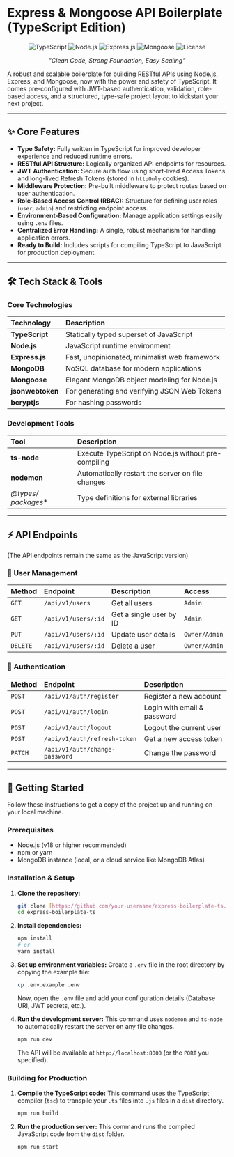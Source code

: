 # Express & Mongoose API Boilerplate (TypeScript Edition)

<p align="center">
  <img src="https://img.shields.io/badge/TypeScript-5.x-3178C6.svg" alt="TypeScript">
  <img src="https://img.shields.io/badge/Node.js-18.x-339933.svg" alt="Node.js">
  <img src="https://img.shields.io/badge/Express.js-4.x-000000.svg" alt="Express.js">
  <img src="https://img.shields.io/badge/Mongoose-8.x-880000.svg" alt="Mongoose">
  <img src="https://img.shields.io/badge/License-MIT-blue.svg" alt="License">
</p>

<p align="center">
  <i>"Clean Code, Strong Foundation, Easy Scaling"</i>
</p>

A robust and scalable boilerplate for building RESTful APIs using Node.js, Express, and Mongoose, now with the power and safety of TypeScript. It comes pre-configured with JWT-based authentication, validation, role-based access, and a structured, type-safe project layout to kickstart your next project.

---

## ✨ Core Features

* **Type Safety:** Fully written in TypeScript for improved developer experience and reduced runtime errors.
* **RESTful API Structure:** Logically organized API endpoints for resources.
* **JWT Authentication:** Secure auth flow using short-lived Access Tokens and long-lived Refresh Tokens (stored in `httpOnly` cookies).
* **Middleware Protection:** Pre-built middleware to protect routes based on user authentication.
* **Role-Based Access Control (RBAC):** Structure for defining user roles (`user`, `admin`) and restricting endpoint access.
* **Environment-Based Configuration:** Manage application settings easily using `.env` files.
* **Centralized Error Handling:** A single, robust mechanism for handling application errors.
* **Ready to Build:** Includes scripts for compiling TypeScript to JavaScript for production deployment.

---

## 🛠️ Tech Stack & Tools

### Core Technologies
| Technology | Description |
| :--- | :--- |
| **TypeScript** | Statically typed superset of JavaScript |
| **Node.js** | JavaScript runtime environment |
| **Express.js** | Fast, unopinionated, minimalist web framework |
| **MongoDB** | NoSQL database for modern applications |
| **Mongoose** | Elegant MongoDB object modeling for Node.js |
| **jsonwebtoken** | For generating and verifying JSON Web Tokens |
| **bcryptjs** | For hashing passwords |

### Development Tools
| Tool | Description |
| :--- | :--- |
| **ts-node** | Execute TypeScript on Node.js without pre-compiling |
| **nodemon** | Automatically restart the server on file changes |
| **@types/* packages** | Type definitions for external libraries |

---

## ⚡ API Endpoints

(The API endpoints remain the same as the JavaScript version)

### 👤 User Management
| Method | Endpoint | Description | Access |
| :--- | :--- | :--- | :--- |
| `GET` | `/api/v1/users` | Get all users | `Admin` |
| `GET` | `/api/v1/users/:id` | Get a single user by ID | `Admin` |
| `PUT` | `/api/v1/users/:id` | Update user details | `Owner/Admin` |
| `DELETE` | `/api/v1/users/:id` | Delete a user | `Owner/Admin` |

### 🔐 Authentication
| Method | Endpoint | Description |
| :--- | :--- | :--- |
| `POST` | `/api/v1/auth/register` | Register a new account |
| `POST` | `/api/v1/auth/login` | Login with email & password |
| `POST` | `/api/v1/auth/logout` | Logout the current user |
| `POST` | `/api/v1/auth/refresh-token` | Get a new access token |
| `PATCH` | `/api/v1/auth/change-password`| Change the password |

---

## 🚀 Getting Started

Follow these instructions to get a copy of the project up and running on your local machine.

### Prerequisites

* Node.js (v18 or higher recommended)
* npm or yarn
* MongoDB instance (local, or a cloud service like MongoDB Atlas)

### Installation & Setup

1.  **Clone the repository:**
    ```bash
    git clone [https://github.com/your-username/express-boilerplate-ts.git](https://github.com/your-username/express-boilerplate-ts.git)
    cd express-boilerplate-ts
    ```

2.  **Install dependencies:**
    ```bash
    npm install
    # or
    yarn install
    ```

3.  **Set up environment variables:**
    Create a `.env` file in the root directory by copying the example file:
    ```bash
    cp .env.example .env
    ```
    Now, open the `.env` file and add your configuration details (Database URI, JWT secrets, etc.).

4.  **Run the development server:**
    This command uses `nodemon` and `ts-node` to automatically restart the server on any file changes.
    ```bash
    npm run dev
    ```
    The API will be available at `http://localhost:8000` (or the `PORT` you specified).

### Building for Production

1.  **Compile the TypeScript code:**
    This command uses the TypeScript compiler (`tsc`) to transpile your `.ts` files into `.js` files in a `dist` directory.
    ```bash
    npm run build
    ```

2.  **Run the production server:**
    This command runs the compiled JavaScript code from the `dist` folder.
    ```bash
    npm run start
    ```
